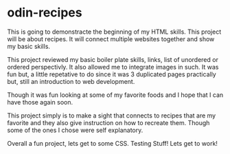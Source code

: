 # odin-recipes
This is going to demonstracte the beginning of my HTML skills. This project will be about recipes. It will connect multiple websites together and show my basic skills. 

This project reviewed my basic boiler plate skills, links, list of unordered or ordered perspectivly. It also allowed me to integrate images in such.
It was fun but, a little repetative to do since it was 3 duplicated pages practically but, still an introduction to web development.

Though it was fun looking at some of my favorite foods and I hope that I can have those again soon.

This project simply is to make a sight that connects to recipes that are my favorite and they also give instruction on how to recreate them. Though some of the ones I chose were self explanatory.

Overall a fun project, lets get to some CSS.
Testing Stuff!
Lets get to work!